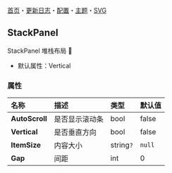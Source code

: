 ﻿[首页](../Home.md)・[更新日志](../UpdateLog.md)・[配置](../Config.md)・[主题](../Theme.md)・[SVG](../SVG.md)

## StackPanel

StackPanel 堆栈布局 👚

- 默认属性：Vertical

### 属性

名称 | 描述 | 类型 | 默认值 |
:--|:--|:--|:--|
**AutoScroll** | 是否显示滚动条 | bool | false |
**Vertical** | 是否垂直方向 | bool | false |
**ItemSize** | 内容大小 | string`?` | `null` |
**Gap** | 间距 | int | 0 |